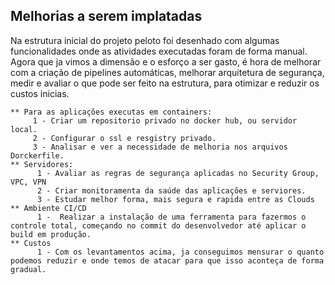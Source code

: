 ## Melhorias a serem implatadas

Na estrutura inicial do projeto peloto foi desenhado com algumas funcionalidades onde as atividades executadas foram de forma manual.
Agora que ja vimos a dimensão e o esforço a ser gasto, é hora de melhorar com a criação de pipelines automáticas, melhorar arquitetura de segurança,
  medir e avaliar o que pode ser feito na estrutura, para otimizar e reduzir os custos inicias.
```
** Para as aplicações executas em containers:
     1 - Criar um repositorio privado no docker hub, ou servidor local.
     2 - Configurar o ssl e resgistry privado.
     3 - Analisar e ver a necessidade de melhoria nos arquivos Dorckerfile.
** Servidores:
      1 - Avaliar as regras de segurança aplicadas no Security Group, VPC, VPN
      2 - Criar monitoramenta da saúde das aplicações e serviores.
      3 - Estudar melhor forma, mais segura e rapida entre as Clouds
** Ambiente CI/CD
      1 -  Realizar a instalação de uma ferramenta para fazermos o controle total, começando no commit do desenvolvedor até aplicar o build em produção.
** Custos
      1 - Com os levantamentos acima, ja conseguimos mensurar o quanto podemos reduzir e onde temos de atacar para que isso aconteça de forma gradual.
```
